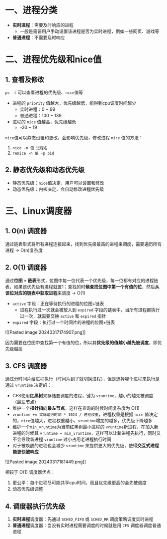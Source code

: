 # 一、进程分类

* **实时进程**：需要及时响应的进程
	* 一般是需要用户手动设置该进程是否为实时进程，例如一些网页、游戏等
* **普通进程**：不需要及时响应

# 二、进程优先级和nice值

## 1. 查看及修改

`ps -l` 可以查看进程的优先级、`nice`值等

* 进程的 `priority` 值越大，优先级越低，能得到cpu调度时间越少
	* 实时进程：0 ~ 99
	* 普通进程：100 ~ 139
* 进程的 `nice` 值越高，优先级越低
	* -20 ~ 19

`nice`值可以静态设置和更改，会影响优先级，修改进程 `nice` 值的方法：

1. `nice -n 值 进程名`
2. `renice -n 值 -p pid`

## 2. 静态优先级和动态优先级

* 静态优先级：`nice`值决定，用户可以设置和修改
* 动态优先级：内核决定，会自动修改进程优先级

# 三、Linux调度器

## 1. O(n) 调度器

通过链表形式将所有进程连接起来，找到优先级最高的进程来调度，需要遍历所有进程 -> O(n)复杂度

## 2. O(1) 调度器

通过**位图 + 链表**形式，位图中每一位代表一个优先级，每一位都有对应的进程链表，如果该优先级有进程就置1；查找的时**候查找位图中第一个有值的位**，然后**从该位对应的链表中获取进程**来调度 -> O(1)

* `active` 字段：正在等待执行的进程的位图+链表
	* 进程执行过一次就会被放入到 `expired` 字段的链表中，当所有进程都执行过一次，就需要交换 `active` 和 `expired` 指针
* `expired` 字段：执行过一个时间片的进程的位图+链表

![[Pasted image 20240317174907.png]]

因为需要在位图中查找第一个有值的位，所以其**优先级的值越小越先被调度**，即优先级越高

## 3. CFS 调度器

通过分时间片给进程执行（时间片到了就切换进程），但是选择哪个进程来执行是通过 `vruntime` 决定的：

* CFS使用**红黑树**来存储要调度的进程，键为 `vruntime`，越小的越先被调度（最左节点）
* 维护一个**指针指向最左节点**，这样在查询的时候时间复杂度为 O(1)
* `vruntime += 实际运行时间 * 1024 / 进程权重`，进程权重是根据 `nice` 值决定的，`nice`值越大，进程权重越小，`vruntime`增加的越多，优先级下降越多
* 维护一个`min_vruntime`为当前红黑树最小进程的 `vruntime`新进程，在加入新进程的时候其 `vruntime = min_vruntime`，这样可以让新进程先执行，同时又不会导致新进程 `vruntime` 过小占用老进程执行时间
* 对于被唤醒的进程也会减少 `vruntime` 来提供更大的优先级，使得**交互式进程能更快被响应**

![[Pasted image 20240317181449.png]]

相较于 O(1) 调度器优点：

1. 更公平：每个进程尽可能共享cpu时间，而且优先级更高的会先被调度
2. 动态优先级调整

## 4. 调度器执行优先级

1. **实时进程**调度器：先通过 `SCHED_FIFO` 或 `SCHED_RR` 调度策略调度实时进程
2. **普通进程**调度器：当没有实时进程需要调度的时候就是用 `CFS` 调度器调度普通进程